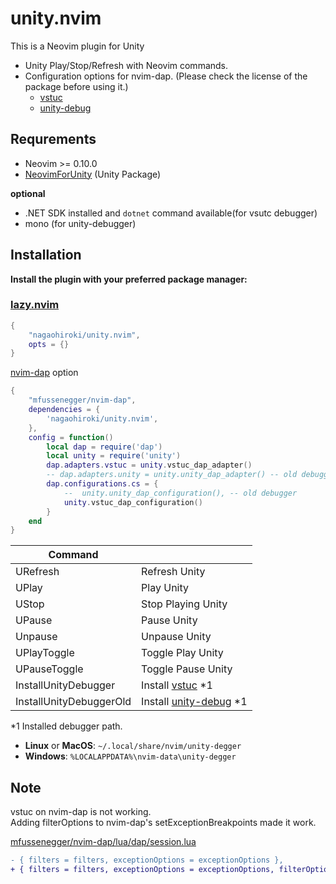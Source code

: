 # unity.nvim

This is a Neovim plugin for Unity

- Unity Play/Stop/Refresh with Neovim commands.
- Configuration options for nvim-dap. (Please check the license of the package before using it.)
   - [vstuc](https://marketplace.visualstudio.com/items?itemName=VisualStudioToolsForUnity.vstuc)
   - [unity-debug](https://marketplace.visualstudio.com/_apis/public/gallery/publishers/deitry)


## Requrements

- Neovim >= 0.10.0
- [NeovimForUnity](https://github.com/nagaohiroki/NeovimForUnity) (Unity Package)

**optional**
- .NET SDK installed and `dotnet` command available(for vsutc debugger)
- mono (for unity-debugger)

## Installation


**Install the plugin with your preferred package manager:**

### [lazy.nvim](https://github.com/folke/lazy.nvim)

```lua
{
    "nagaohiroki/unity.nvim",
    opts = {}
}
```

[nvim-dap](https://github.com/mfussenegger/nvim-dap) option

```lua
{
    "mfussenegger/nvim-dap",
    dependencies = {
        'nagaohiroki/unity.nvim',
    },
    config = function()
        local dap = require('dap')
        local unity = require('unity')
        dap.adapters.vstuc = unity.vstuc_dap_adapter()
        -- dap.adapters.unity = unity.unity_dap_adapter() -- old debugger
        dap.configurations.cs = {
            --	unity.unity_dap_configuration(), -- old debugger
            unity.vstuc_dap_configuration()
        }
    end
}
```

| Command |   |
| ------------- | -------------- |
|  URefresh | Refresh Unity |
|  UPlay | Play Unity |
|  UStop | Stop Playing Unity |
|  UPause | Pause Unity |
|  Unpause | Unpause Unity |
|  UPlayToggle | Toggle Play Unity |
|  UPauseToggle | Toggle Pause Unity |
|  InstallUnityDebugger | Install [vstuc](https://marketplace.visualstudio.com/items?itemName=VisualStudioToolsForUnity.vstuc) \*1 |
|  InstallUnityDebuggerOld | Install [unity-debug](https://marketplace.visualstudio.com/_apis/public/gallery/publishers/deitry) \*1 |

\*1 Installed debugger path.
- **Linux** or **MacOS**: `~/.local/share/nvim/unity-degger`
- **Windows**: `%LOCALAPPDATA%\nvim-data\unity-degger`


## Note

vstuc on nvim-dap is not working.  
Adding filterOptions to nvim-dap's setExceptionBreakpoints made it work.

[mfussenegger/nvim-dap/lua/dap/session.lua](https://github.com/mfussenegger/nvim-dap/blob/master/lua/dap/session.lua#L999)  

``` diff
- { filters = filters, exceptionOptions = exceptionOptions },  
+ { filters = filters, exceptionOptions = exceptionOptions, filterOptions = {} },  
```
